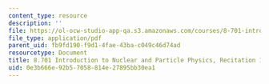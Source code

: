 ```yaml
---
content_type: resource
description: ''
file: https://ol-ocw-studio-app-qa.s3.amazonaws.com/courses/8-701-introduction-to-nuclear-and-particle-physics-fall-2020/0e3b666e92b57058814e27895bb30ea1_MIT8_701f20_rec13.pdf
file_type: application/pdf
parent_uid: fb9fd190-f9d1-4fae-43ba-c049c46d74ad
resourcetype: Document
title: 8.701 Introduction to Nuclear and Particle Physics, Recitation 13
uid: 0e3b666e-92b5-7058-814e-27895bb30ea1
---
```

